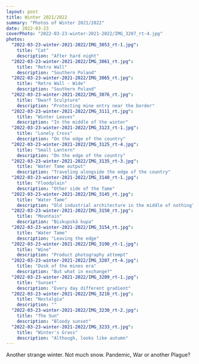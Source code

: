 ```yaml
---
layout: post
title: Winter 2021/2022
summary: "Photos of Winter 2021/2022"
date: 2022-03-23
coverPhoto: "2022-03-23-winter-2021-2022/IMG_3207_rt-4.jpg"
photos:
  "2022-03-23-winter-2021-2022/IMG_3053_rt-1.jpg":
    title: "Cat"
    description: "After hard night"
  "2022-03-23-winter-2021-2022/IMG_3061_rt.jpg":
    title: "Retro Wall"
    description: "Southern Poland"
  "2022-03-23-winter-2021-2022/IMG_3065_rt.jpg":
    title: "Retro Wall - Wide"
    description: "Southern Poland"
  "2022-03-23-winter-2021-2022/IMG_3076_rt.jpg":
    title: "Dwarf Sculpture"
    description: "Protecting mine entry near the border"
  "2022-03-23-winter-2021-2022/IMG_3111_rt.jpg":
    title: "Winter Leaves"
    description: "In the middle of the winter"
  "2022-03-23-winter-2021-2022/IMG_3123_rt-1.jpg":
    title: "Lonely Cross"
    description: "On the edge of the country"
  "2022-03-23-winter-2021-2022/IMG_3125_rt-4.jpg":
    title: "Small Lantern"
    description: "On the edge of the country"
  "2022-03-23-winter-2021-2022/IMG_3135_rt-3.jpg":
    title: "Water Tame output"
    description: "Traveling alongside the edge of the country"
  "2022-03-23-winter-2021-2022/IMG_3140_rt-1.jpg":
    title: "Floodplain"
    description: "Other side of the Tame"
  "2022-03-23-winter-2021-2022/IMG_3145_rt.jpg":
    title: "Water Tame"
    description: "Old industrial architecture in the middle of nothing"
  "2022-03-23-winter-2021-2022/IMG_3150_rt.jpg":
    title: "Mountain"
    description: "Biskupská kupa"
  "2022-03-23-winter-2021-2022/IMG_3154_rt.jpg":
    title: "Water Tame"
    description: "Leaving the edge"
  "2022-03-23-winter-2021-2022/IMG_3190_rt-1.jpg":
    title: "Wine"
    description: "Product photography attempt"
  "2022-03-23-winter-2021-2022/IMG_3207_rt-4.jpg":
    title: "Dusk of the mines era"
    description: "But what in exchange?"
  "2022-03-23-winter-2021-2022/IMG_3209_rt-1.jpg":
    title: "Sunset"
    description: "Every day different gradient"
  "2022-03-23-winter-2021-2022/IMG_3210_rt.jpg":
    title: "Nostalgia"
    description: ""
  "2022-03-23-winter-2021-2022/IMG_3230_rt-2.jpg":
    title: "The Sun"
    description: "Bloody sunset"
  "2022-03-23-winter-2021-2022/IMG_3233_rt.jpg":
    title: "Winter's Grass"
    description: "Although, looks like autumn"
---
```


Another strange winter. Not much snow. Pandemic, War or another Plague?
